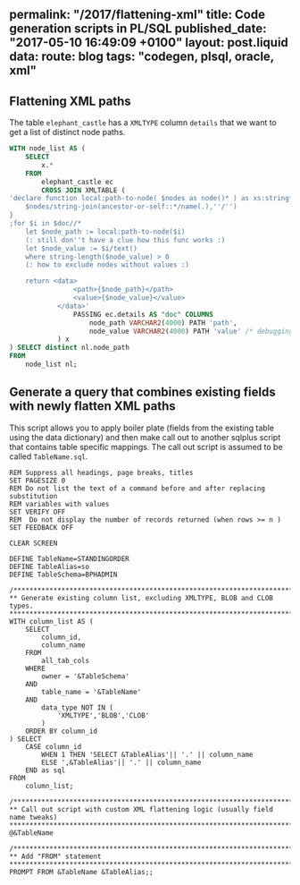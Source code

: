 permalink: "/2017/flattening-xml"
title: Code generation scripts in PL/SQL
published_date: "2017-05-10 16:49:09 +0100"
layout: post.liquid
data:
  route: blog
  tags: "codegen, plsql, oracle, xml"
---
## Flattening XML paths

The table `elephant_castle` has a `XMLTYPE` column `details` that we want to
get a list of distinct node paths.

```sql
WITH node_list AS (
    SELECT
        x.*
    FROM
        elephant_castle ec
        CROSS JOIN XMLTABLE ( 
'declare function local:path-to-node( $nodes as node()* ) as xs:string* { 
    $nodes/string-join(ancestor-or-self::*/name(.),''/'') 
}
;for $i in $doc//*
    let $node_path := local:path-to-node($i)  
    (: still don''t have a clue how this func works :)
    let $node_value := $i/text()
    where string-length($node_value) > 0        
    (: how to exclude nodes without values :)

    return <data>
                <path>{$node_path}</path>
                <value>{$node_value}</value>
            </data>'
                PASSING ec.details AS "doc" COLUMNS
                    node_path VARCHAR2(4000) PATH 'path',
                    node_value VARCHAR2(4000) PATH 'value' /* debugging */
            ) x
) SELECT distinct nl.node_path
FROM
    node_list nl;    
```


## Generate a query that combines existing fields with newly flatten XML paths

This script allows you to apply boiler plate (fields from the existing table
using the data dictionary) and then make call out to another sqlplus script
that contains table specific mappings. The call out script is assumed to be
called `TableName.sql`.

```plsql
REM Suppress all headings, page breaks, titles
SET PAGESIZE 0
REM Do not list the text of a command before and after replacing substitution 
REM variables with values
SET VERIFY OFF
REM  Do not display the number of records returned (when rows >= n )
SET FEEDBACK OFF

CLEAR SCREEN

DEFINE TableName=STANDINGORDER
DEFINE TableAlias=so
DEFINE TableSchema=BPHADMIN

/*******************************************************************************
** Generate existing column list, excluding XMLTYPE, BLOB and CLOB types.
*******************************************************************************/
WITH column_list AS (
    SELECT
        column_id,
        column_name
    FROM
        all_tab_cols
    WHERE
        owner = '&TableSchema'
    AND
        table_name = '&TableName'
    AND
        data_type NOT IN (
            'XMLTYPE','BLOB','CLOB'
        )
    ORDER BY column_id
) SELECT
    CASE column_id  
        WHEN 1 THEN 'SELECT &TableAlias'|| '.' || column_name
        ELSE ',&TableAlias'|| '.' || column_name
    END as sql
FROM
    column_list;

/*******************************************************************************
** Call out script with custom XML flattening logic (usually field name tweaks)
*******************************************************************************/
@&TableName

/*******************************************************************************
** Add "FROM" statement
*******************************************************************************/
PROMPT FROM &TableName &TableAlias;;
```
